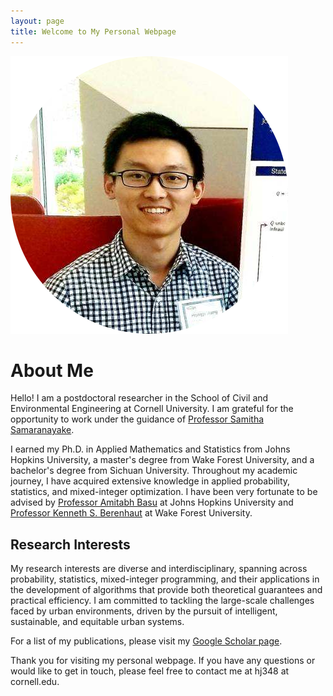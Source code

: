 ```yaml
---
layout: page
title: Welcome to My Personal Webpage
---
```


![Profile Picture](/mmexport1680492614736-modified.png)

# About Me

Hello! I am a postdoctoral researcher in the School of Civil and Environmental Engineering at Cornell University. I am grateful for the opportunity to work under the guidance of [Professor Samitha Samaranayake](https://cee.cornell.edu/samitha/).

I earned my Ph.D. in Applied Mathematics and Statistics from Johns Hopkins University, a master's degree from Wake Forest University, and a bachelor's degree from Sichuan University. Throughout my academic journey, I have acquired extensive knowledge in applied probability, statistics, and mixed-integer optimization. I have been very fortunate to be advised by [Professor Amitabh Basu](https://www.ams.jhu.edu/~abasu9/) at Johns Hopkins University and [Professor Kenneth S. Berenhaut](https://berenhaut.sites.wfu.edu/) at Wake Forest University.

## Research Interests

My research interests are diverse and interdisciplinary, spanning across probability, statistics, mixed-integer programming, and their applications in the development of algorithms that provide both theoretical guarantees and practical efficiency. I am committed to tackling the large-scale challenges faced by urban environments, driven by the pursuit of intelligent, sustainable, and equitable urban systems.

For a list of my publications, please visit my [Google Scholar page](https://scholar.google.com/citations?hl=en&user=Ms8IYg0AAAAJ).

Thank you for visiting my personal webpage. If you have any questions or would like to get in touch, please feel free to contact me at hj348 at cornell.edu.
